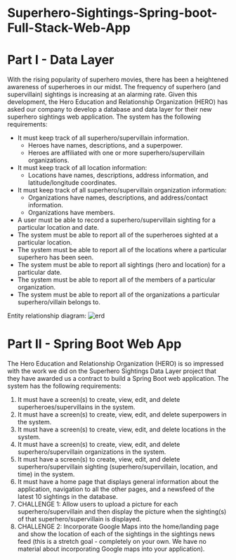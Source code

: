 # Superhero-Sightings-Spring-boot-Full-Stack-Web-App

# Part I - Data Layer

With the rising popularity of superhero movies, there has been a heightened awareness of superheroes in our midst. The frequency of superhero (and supervillain) sightings is increasing at an alarming rate. Given this development, the Hero Education and Relationship Organization (HERO) has asked our company to develop a database and data layer for their new superhero sightings web application. The system has the following requirements:

- It must keep track of all superhero/supervillain information.
    - Heroes have names, descriptions, and a superpower.
    - Heroes are affiliated with one or more superhero/supervillain organizations.
- It must keep track of all location information:
    - Locations have names, descriptions, address information, and latitude/longitude coordinates.
- It must keep track of all superhero/supervillain organization information:
    - Organizations have names, descriptions, and address/contact information.
    - Organizations have members.
- A user must be able to record a superhero/supervillain sighting for a particular location and date.
- The system must be able to report all of the superheroes sighted at a particular location.
- The system must be able to report all of the locations where a particular superhero has been seen.
- The system must be able to report all sightings (hero and location) for a particular date.
- The system must be able to report all of the members of a particular organization.
- The system must be able to report all of the organizations a particular superhero/villain belongs to.

Entity relationship diagram:
![erd](https://user-images.githubusercontent.com/60005842/222970813-97c3520b-39f8-4eb5-af82-f61b2a7ef721.png)

# Part II - Spring Boot Web App

The Hero Education and Relationship Organization (HERO) is so impressed with the work we did on the Superhero Sightings Data Layer project that they have awarded us a contract to build a Spring Boot web application. The system has the following requirements:

1. It must have a screen(s) to create, view, edit, and delete superheroes/supervillains in the system.
2. It must have a screen(s) to create, view, edit, and delete superpowers in the system.
3. It must have a screen(s) to create, view, edit, and delete locations in the system.
4. It must have a screen(s) to create, view, edit, and delete superhero/supervillain organizations in the system.
5. It must have a screen(s) to create, view, edit, and delete superhero/supervillain sighting (superhero/supervillain, location, and time) in the system.
6. It must have a home page that displays general information about the application, navigation to all the other pages, and a newsfeed of the latest 10 sightings in the database.
7. CHALLENGE 1: Allow users to upload a picture for each superhero/supervillain and then display the picture when the sighting(s) of that superhero/supervillain is displayed.
8. CHALLENGE 2: Incorporate Google Maps into the home/landing page and show the location of each of the sightings in the sightings news feed (this is a stretch goal - completely on your own. We have no material about incorporating Google maps into your application).
